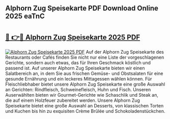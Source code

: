 ## Alphorn Zug Speisekarte PDF Download Online 2025 eaTnC

# <h2><a href="http://gc9r8kk.nevu.top/?p=Alphorn+Zug+Speisekarte">🔗 👉🔴 Alphorn Zug Speisekarte 2025 PDF</a></h2>

[![Alphorn Zug Speisekarte 2025 PDF](https://i.imgur.com/dBaPXMq.png)](http://gc9r8kk.nevu.top/?p=Alphorn+Zug+Speisekarte)
Auf der Alphorn Zug Speisekarte des Restaurants oder Cafés finden Sie nicht nur eine Liste der vorgeschlagenen Gerichte, sondern auch etwas, das für Ihren Geschmack köstlich und passend ist. Auf unserer Alphorn Zug Speisekarte bieten wir einen Salatbereich an, in dem Sie aus frischen Gemüse- und Obstsalaten für eine gesunde Ernährung und ein leckeres Mittagessen wählen können. Für Fleischliebhaber bietet unsere Alphorn Zug Speisekarte eine große Auswahl an Gerichten: Rindfleisch, Schweinefleisch, Huhn und Fisch. Unseren Auserwählten bieten wir Gourmet-Gerichte wie Schaschlik und Steak an, die auf einem Holzfeuer zubereitet werden. Unsere Alphorn Zug Speisekarte bietet eine große Auswahl an Desserts, von klassischen Torten und Kuchen bis hin zu exquisiten Crème Brûlée und Schokoladenstückchen.
